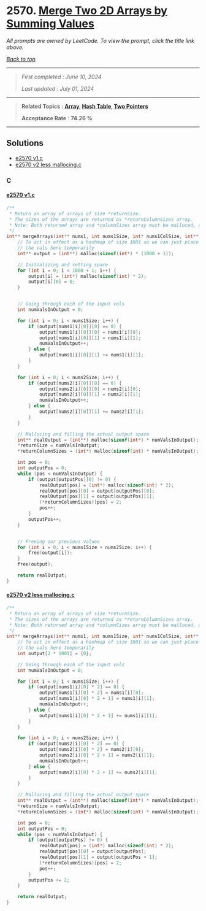 # 2570. [Merge Two 2D Arrays by Summing Values](<https://leetcode.com/problems/merge-two-2d-arrays-by-summing-values>)

*All prompts are owned by LeetCode. To view the prompt, click the title link above.*

*[Back to top](<../README.md>)*

------

> *First completed : June 10, 2024*
>
> *Last updated : July 01, 2024*

------

> **Related Topics** : **[Array](<by_topic/Array.md>), [Hash Table](<by_topic/Hash Table.md>), [Two Pointers](<by_topic/Two Pointers.md>)**
>
> **Acceptance Rate** : **74.26 %**

------

## Solutions

- [e2570 v1.c](<../my-submissions/e2570 v1.c>)
- [e2570 v2 less mallocing.c](<../my-submissions/e2570 v2 less mallocing.c>)
### C
#### [e2570 v1.c](<../my-submissions/e2570 v1.c>)
```C
/**
 * Return an array of arrays of size *returnSize.
 * The sizes of the arrays are returned as *returnColumnSizes array.
 * Note: Both returned array and *columnSizes array must be malloced, assume caller calls free().
 */
int** mergeArrays(int** nums1, int nums1Size, int* nums1ColSize, int** nums2, int nums2Size, int* nums2ColSize, int* returnSize, int** returnColumnSizes){
    // To act in effect as a hashmap of size 1001 so we can just place 
    // the vals here temporarily
    int** output = (int**) malloc(sizeof(int*) * (1000 + 1));

    // Initializing and setting space
    for (int i = 0; i < 1000 + 1; i++) {
        output[i] = (int*) malloc(sizeof(int) * 2);
        output[i][0] = 0;
    }


    // Going through each of the input vals
    int numValsInOutput = 0;

    for (int i = 0; i < nums1Size; i++) {
        if (output[nums1[i][0]][0] == 0) {
            output[nums1[i][0]][0] = nums1[i][0];
            output[nums1[i][0]][1] = nums1[i][1];
            numValsInOutput++;
        } else {
            output[nums1[i][0]][1] += nums1[i][1];
        }
    }

    for (int i = 0; i < nums2Size; i++) {
        if (output[nums2[i][0]][0] == 0) {
            output[nums2[i][0]][0] = nums2[i][0];
            output[nums2[i][0]][1] = nums2[i][1];
            numValsInOutput++;
        } else {
            output[nums2[i][0]][1] += nums2[i][1];
        }
    }

    // Mallocing and filling the actual output space
    int** realOutput = (int**) malloc(sizeof(int*) * numValsInOutput);
    *returnSize = numValsInOutput;
    *returnColumnSizes = (int*) malloc(sizeof(int) * numValsInOutput);

    int pos = 0;
    int outputPos = 0;
    while (pos < numValsInOutput) {
        if (output[outputPos][0] != 0) {
            realOutput[pos] = (int*) malloc(sizeof(int) * 2);
            realOutput[pos][0] = output[outputPos][0];
            realOutput[pos][1] = output[outputPos][1];
            (*returnColumnSizes)[pos] = 2;
            pos++;
        }
        outputPos++;
    }


    // Freeing our previous values
    for (int i = 0; i < nums1Size + nums2Size; i++) {
        free(output[i]);    
    }
    free(output);

    return realOutput;
}
```

#### [e2570 v2 less mallocing.c](<../my-submissions/e2570 v2 less mallocing.c>)
```C
/**
 * Return an array of arrays of size *returnSize.
 * The sizes of the arrays are returned as *returnColumnSizes array.
 * Note: Both returned array and *columnSizes array must be malloced, assume caller calls free().
 */
int** mergeArrays(int** nums1, int nums1Size, int* nums1ColSize, int** nums2, int nums2Size, int* nums2ColSize, int* returnSize, int** returnColumnSizes){
    // To act in effect as a hashmap of size 1001 so we can just place 
    // the vals here temporarily
    int output[2 * 1001] = {0};

    // Going through each of the input vals
    int numValsInOutput = 0;

    for (int i = 0; i < nums1Size; i++) {
        if (output[nums1[i][0] * 2] == 0) {
            output[nums1[i][0] * 2] = nums1[i][0];
            output[nums1[i][0] * 2 + 1] = nums1[i][1];
            numValsInOutput++;
        } else {
            output[nums1[i][0] * 2 + 1] += nums1[i][1];
        }
    }

    for (int i = 0; i < nums2Size; i++) {
        if (output[nums2[i][0] * 2] == 0) {
            output[nums2[i][0] * 2] = nums2[i][0];
            output[nums2[i][0] * 2 + 1] = nums2[i][1];
            numValsInOutput++;
        } else {
            output[nums2[i][0] * 2 + 1] += nums2[i][1];
        }
    }

    // Mallocing and filling the actual output space
    int** realOutput = (int**) malloc(sizeof(int*) * numValsInOutput);
    *returnSize = numValsInOutput;
    *returnColumnSizes = (int*) malloc(sizeof(int) * numValsInOutput);

    int pos = 0;
    int outputPos = 0;
    while (pos < numValsInOutput) {
        if (output[outputPos] != 0) {
            realOutput[pos] = (int*) malloc(sizeof(int) * 2);
            realOutput[pos][0] = output[outputPos];
            realOutput[pos][1] = output[outputPos + 1];
            (*returnColumnSizes)[pos] = 2;
            pos++;
        }
        outputPos += 2;
    }

    return realOutput;
}
```

